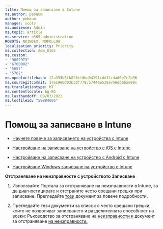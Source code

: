 ```yaml
---
title: Помощ за записване в Intune
ms.author: pebaum
author: pebaum
manager: scotv
ms.audience: Admin
ms.topic: article
ms.service: o365-administration
ROBOTS: NOINDEX, NOFOLLOW
localization_priority: Priority
ms.collection: Adm_O365
ms.custom:
- "9002973"
- "6700002"
- "5687"
- "5762"
ms.openlocfilehash: f2a393b5fb820cfdbd04191cdd1fcda00e7c2b96
ms.sourcegitcommit: 1761960d03b3df7783b744ee539a7e6dbabae90c
ms.translationtype: MT
ms.contentlocale: bg-BG
ms.lasthandoff: 09/03/2021
ms.locfileid: "58884006"
---
```

# <a name="help-with-intune-enrollment"></a>Помощ за записване в Intune


- [Научете повече за записването на устройства с Intune](https://docs.microsoft.com/intune/device-enrollment)

- [Настройване на записване на устройство с iOS с Intune](https://docs.microsoft.com/intune/ios-enroll)

- [Настройване на записване на устройство с Android с Intune](https://docs.microsoft.com/intune/android-enroll)

- [Настройване Windows записване на устройство с Intune](https://docs.microsoft.com/intune/windows-enroll)

**Отстраняване на неизправности с устройството Записване**

1. Използвайте Портала за отстраняване на неизправности в Intune, за да диагностицирате и отстраните често срещани грешки при записване. Прегледайте [този](https://docs.microsoft.com/intune/help-desk-operators) документ за повече подробности.

2. Прегледайте тези документи за списък с често срещани грешки, които не позволяват записването и разделителната способност на всеки: Ръководство за отстраняване на [неизправности и](https://support.microsoft.com/help/4469913/troubleshooting-windows-device-enrollment-problems-in-microsoft-intune) документ за отстраняване [на неизправности.](https://docs.microsoft.com/intune/troubleshoot-device-enrollment-in-intune)